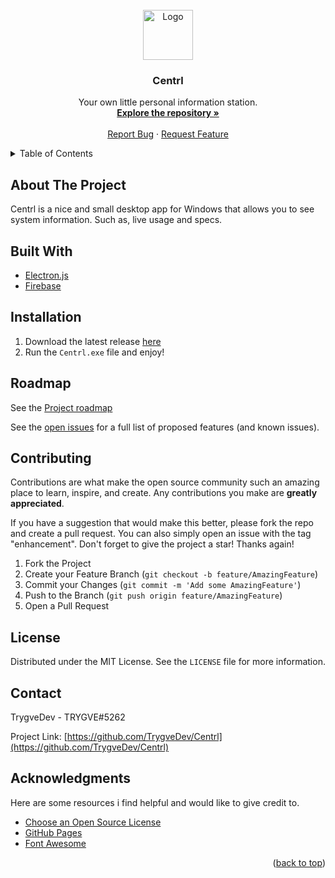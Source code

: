 <div id="top"></div>
<!-- PROJECT LOGO -->
<br />
<div align="center">
  <a href="https://github.com/TrygveDev/Centrl">
    <img src="build/icons/icon.ico" alt="Logo" width="80" height="80">
  </a>

  <h3 align="center">Centrl</h3>

  <p align="center">
    Your own little personal information station.
    <br />
    <a href="https://github.com/TrygveDev/Centrl"><strong>Explore the repository »</strong></a>
    <br />
    <br />
    <a href="https://github.com/TrygveDev/Centrl/issues">Report Bug</a>
    ·
    <a href="https://github.com/TrygveDev/Centrl/issues">Request Feature</a>
  </p>
</div>



<!-- TABLE OF CONTENTS -->
<details>
  <summary>Table of Contents</summary>
  <ol>
    <li><a href="#about-the-project">About the project</a></li>
    <li><a href="#built-with">Built With</a></li>
    <li><a href="#installation">Installation</a></li>
    <li><a href="#roadmap">Roadmap</a></li>
    <li><a href="#contributing">Contributing</a></li>
    <li><a href="#license">License</a></li>
    <li><a href="#contact">Contact</a></li>
    <li><a href="#acknowledgments">Acknowledgments</a></li>
  </ol>
</details>



<!-- ABOUT THE PROJECT -->
## About The Project

Centrl is a nice and small desktop app for Windows that allows you to see system information. Such as, live usage and specs.

## Built With

* [Electron.js](https://electronjs.org/)
* [Firebase](https://firebase.google.com/)

## Installation

1. Download the latest release [here](https://github.com/TrygveDev/Centrl/releases/latest)
2. Run the `Centrl.exe` file and enjoy!

<!-- ROADMAP -->
## Roadmap

See the [Project roadmap](https://github.com/TrygveDev/Centrl/projects/1)

See the [open issues](https://github.com/TrygveDev/Centrl/issues) for a full list of proposed features (and known issues).

<!-- CONTRIBUTING -->
## Contributing

Contributions are what make the open source community such an amazing place to learn, inspire, and create. Any contributions you make are **greatly appreciated**.

If you have a suggestion that would make this better, please fork the repo and create a pull request. You can also simply open an issue with the tag "enhancement".
Don't forget to give the project a star! Thanks again!

1. Fork the Project
2. Create your Feature Branch (`git checkout -b feature/AmazingFeature`)
3. Commit your Changes (`git commit -m 'Add some AmazingFeature'`)
4. Push to the Branch (`git push origin feature/AmazingFeature`)
5. Open a Pull Request

<!-- LICENSE -->
## License

Distributed under the MIT License. See the `LICENSE` file for more information.

<!-- CONTACT -->
## Contact

TrygveDev - TRYGVE#5262

Project Link: [https://github.com/TrygveDev/Centrl](https://github.com/TrygveDev/Centrl)



<!-- ACKNOWLEDGMENTS -->
## Acknowledgments

Here are some resources i find helpful and would like to give credit to.

* [Choose an Open Source License](https://choosealicense.com)
* [GitHub Pages](https://pages.github.com)
* [Font Awesome](https://fontawesome.com)

<p align="right">(<a href="#top">back to top</a>)</p>
